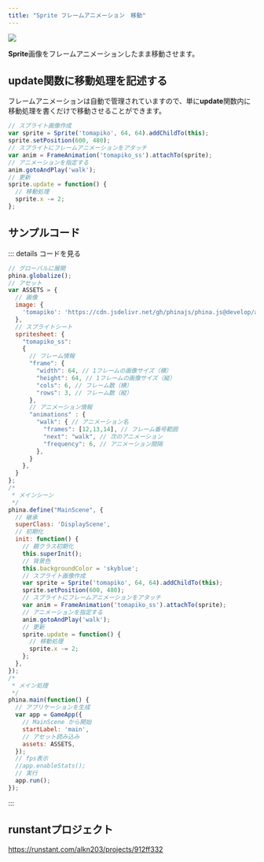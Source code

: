 ```yaml
---
title: "Sprite フレームアニメーション　移動"
---
```


![](https://storage.googleapis.com/zenn-user-upload/gb44f8jve661f1px3lmkzfccfn3a)

**Sprite**画像をフレームアニメーションしたまま移動させます。

## update関数に移動処理を記述する
フレームアニメーションは自動で管理されていますので、単に**update**関数内に移動処理を書くだけで移動させることができます。

```js
// スプライト画像作成
var sprite = Sprite('tomapiko', 64, 64).addChildTo(this);
sprite.setPosition(600, 480);
// スプライトにフレームアニメーションをアタッチ
var anim = FrameAnimation('tomapiko_ss').attachTo(sprite);
// アニメーションを指定する
anim.gotoAndPlay('walk');
// 更新
sprite.update = function() {
  // 移動処理
  sprite.x -= 2;
};
```

## サンプルコード
::: details コードを見る
```js
// グローバルに展開
phina.globalize();
// アセット
var ASSETS = {
  // 画像
  image: {
    'tomapiko': 'https://cdn.jsdelivr.net/gh/phinajs/phina.js@develop/assets/images/tomapiko_ss.png',
  },
  // スプライトシート
  spritesheet: {
    "tomapiko_ss":
    {
      // フレーム情報
      "frame": {
        "width": 64, // 1フレームの画像サイズ（横）
        "height": 64, // 1フレームの画像サイズ（縦）
        "cols": 6, // フレーム数（横）
        "rows": 3, // フレーム数（縦）
      },
      // アニメーション情報
      "animations" : {
        "walk": { // アニメーション名
          "frames": [12,13,14], // フレーム番号範囲
          "next": "walk", // 次のアニメーション
          "frequency": 6, // アニメーション間隔
        },
      }
    },
  }
};
/*
 * メインシーン
 */
phina.define("MainScene", {
  // 継承
  superClass: 'DisplayScene',
  // 初期化
  init: function() {
    // 親クラス初期化
    this.superInit();
    // 背景色
    this.backgroundColor = 'skyblue';
    // スプライト画像作成
    var sprite = Sprite('tomapiko', 64, 64).addChildTo(this);
    sprite.setPosition(600, 480);
    // スプライトにフレームアニメーションをアタッチ
    var anim = FrameAnimation('tomapiko_ss').attachTo(sprite);
    // アニメーションを指定する
    anim.gotoAndPlay('walk');
    // 更新
    sprite.update = function() {
      // 移動処理
      sprite.x -= 2;
    };
  },
});
/*
 * メイン処理
 */
phina.main(function() {
  // アプリケーションを生成
  var app = GameApp({
    // MainScene から開始
    startLabel: 'main',
    // アセット読み込み
    assets: ASSETS,
  });
  // fps表示
  //app.enableStats();
  // 実行
  app.run();
});
```
:::

## runstantプロジェクト
https://runstant.com/alkn203/projects/912ff332
